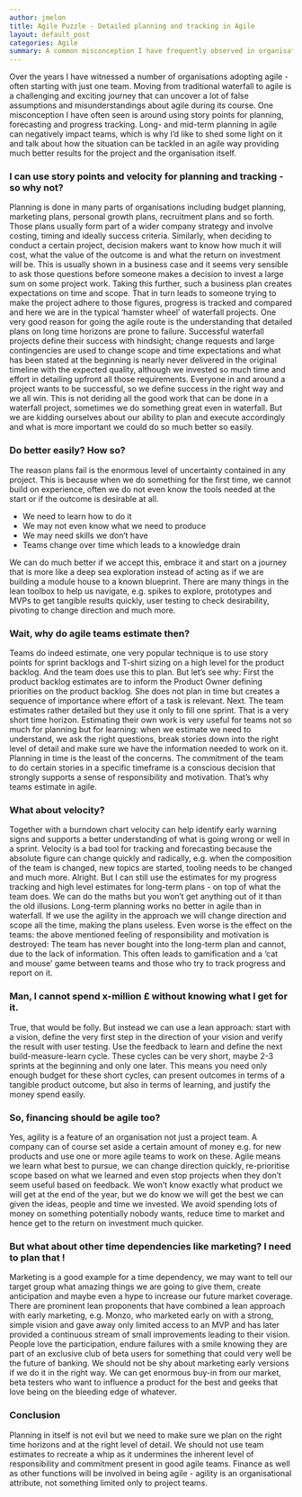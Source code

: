 ```yaml
---
author: jmelon
title: Agile Puzzle - Detailed planning and tracking in Agile
layout: default_post
categories: Agile
summary: A common misconception I have frequently observed in organisations that are adopting agile is around using story points for planning, forecasting and progress tracking. Long- and mid-term planning in agile can have devastating effects on teams, which is why I’d like to shed some light on it and talk about how the situation can be tackled in an agile way providing much better results for the project and the organisation itself.
---
```


Over the years I have witnessed a number of organisations adopting agile - often starting with just one team. Moving from traditional waterfall to agile is a challenging and exciting journey that can uncover a lot of false assumptions and misunderstandings about agile during its course. One misconception I have often seen is around using story points for planning, forecasting and progress tracking. Long- and mid-term planning in agile can negatively impact teams, which is why I’d like to shed some light on it and talk about how the situation can be tackled in an agile way providing much better results for the project and the organisation itself.

### I can use story points and velocity for planning and tracking - so why not?
Planning is done in many parts of organisations including budget planning, marketing plans, personal growth plans, recruitment plans and so forth. Those plans usually form part of a wider company strategy and involve costing, timing and ideally success criteria. Similarly, when deciding to conduct a certain project, decision makers want to know how much it will cost, what the value of the outcome is and what the return on investment will be. This is usually shown in a business case and it seems very sensible to ask those questions before someone makes a decision to invest a large sum on some project work. Taking this further, such a business plan creates expectations on time and scope. That in turn leads to someone trying to make the project adhere to those figures, progress is tracked and compared and here we are in the typical ‘hamster wheel’ of waterfall projects.
One very good reason for going the agile route is the understanding that detailed plans on long time horizons are prone to failure. Successful waterfall projects define their success with hindsight; change requests and large contingencies are used to change scope and time expectations and what has been stated at the beginning is nearly never delivered in the original timeline with the expected quality, although we invested so much time and effort in detailing upfront all those requirements. Everyone in and around a project wants to be successful, so we define success in the right way and we all win. This is not deriding all the good work that can be done in a waterfall project, sometimes we do something great even in waterfall. But we are kidding ourselves about our ability to plan and execute accordingly and what is more important we could do so much better so easily.

### Do better easily? How so?
The reason plans fail is the enormous level of uncertainty contained in any project. This is because when we do something for the first time, we cannot build on experience, often we do not even know the tools needed at the start or if the outcome is desirable at all.

* We need to learn how to do it
* We may not even know what we need to produce
* We may need skills we don’t have
* Teams change over time which leads to a knowledge drain

We can do much better if we accept this, embrace it and start on a journey that is more like a deep sea exploration instead of acting as if we are building a module house to a known blueprint. There are many things in the lean toolbox to help us navigate, e.g. spikes to explore, prototypes and MVPs to get tangible results quickly, user testing to check desirability, pivoting to change direction and much more.

### Wait, why do agile teams estimate then? 
Teams do indeed estimate, one very popular technique is to use story points for sprint backlogs and T-shirt sizing on a high level for the product backlog. And the team does use this to plan. But let’s see why: First the product backlog estimates are to inform the Product Owner defining priorities on the product backlog. She does not plan in time but creates a sequence of importance where effort of a task is relevant. Next. The team estimates rather detailed but they use it only to fill one sprint. That is a very short time horizon. Estimating their own work is very useful for teams not so much for planning but for learning: when we estimate we need to understand, we ask the right questions, break stories down into the right level of detail and make sure we have the information needed to work on it. Planning in time is the least of the concerns. The commitment of the team to do certain stories in a specific timeframe is a conscious decision that strongly supports a sense of responsibility and motivation. That’s why teams estimate in agile.

### What about velocity?
Together with a burndown chart velocity can help identify early warning signs and supports a better understanding of what is going wrong or well in a sprint. Velocity is a bad tool for tracking and forecasting because the absolute figure can change quickly and radically, e.g. when the composition of the team is changed, new topics are started, tooling needs to be changed and much more. Alright. But I can still use the estimates for my progress tracking and high level estimates for long-term plans - on top of what the team does. We can do the maths but you won’t get anything out of it than the old illusions. Long-term planning works no better in agile than in waterfall. If we use the agility in the approach we will change direction and scope all the time, making the plans useless. Even worse is the effect on the teams: the above mentioned feeling of responsibility and motivation is destroyed: The team has never bought into the long-term plan and cannot, due to the lack of information. This often leads to gamification and a ‘cat and mouse’ game between teams and those who try to track progress and report on it.

### Man, I cannot spend x-million £ without knowing what I get for it.
True, that would be folly. But instead we can use a lean approach: start with a vision, define the very first step in the direction of your vision and verify the result with user testing. Use the feedback to learn and define the next build-measure-learn cycle. These cycles can be very short, maybe 2-3 sprints at the beginning and only one later. This means you need only enough budget for these short cycles, can present outcomes in terms of a tangible product outcome, but also in terms of learning, and justify the money spend easily.

### So, financing should be agile too?
Yes, agility is a feature of an organisation not just a project team. A company can of course set aside a certain amount of money e.g. for new products and use one or more agile teams to work on these. Agile means we learn what best to pursue, we can change direction quickly, re-prioritise scope based on what we learned and even stop projects when they don’t seem useful based on feedback. We won’t know exactly what product we will get at the end of the year, but we do know we will get the best we can given the ideas, people and time we invested. We avoid spending lots of money on something potentially nobody wants, reduce time to market and hence get to the return on investment much quicker.

### But what about other time dependencies like marketing? I need to plan that !
Marketing is a good example for a time dependency, we may want to tell our target group what amazing things we are going to give them, create anticipation and maybe even a hype to increase our future market coverage. There are prominent lean proponents that have combined a lean approach with early marketing, e.g. Monzo, who marketed early on with a strong, simple vision and gave away only limited access to an MVP and has later provided a continuous stream of small improvements leading to their vision. People love the participation, endure failures with a smile knowing they are part of an exclusive club of beta users for something that could very well be the future of banking. We should not be shy about marketing early versions if we do it in the right way. We can get enormous buy-in from our market, beta testers who want to influence a product for the best and geeks that love being on the bleeding edge of whatever.

### Conclusion
Planning in itself is not evil but we need to make sure we plan on the right time horizons and at the right level of detail. We should not use team estimates to recreate a whip as it undermines the inherent level of responsibility and commitment present in good agile teams. Finance as well as other functions will be involved in being agile - agility is an organisational attribute, not something limited only to project teams.